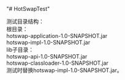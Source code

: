 "# HotSwapTest"   

测试目录结构：  
根目录：  
    hotswap-application-1.0-SNAPSHOT.jar  
    hotswap-impl-1.0-SNAPSHOT.jar  
    lib子目录：  
        hotswap-api-1.0-SNAPSHOT.jar  
        hotswap-classloader-1.0-SNAPSHOT.jar  
测试时替换hotswap-impl-1.0-SNAPSHOT.jar。  